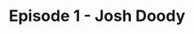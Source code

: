 ---
podcast: Full Stack Panic
title: Episode 1 - Josh Doody
host: Sean Fioritto
podcast_url: https://share.transistor.fm/s/7d00d218
thumbnail: joshdoody.jpg
publication_date: 01-22-2020
---